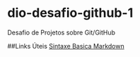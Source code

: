 # dio-desafio-github-1
Desafio de Projetos sobre Git/GitHub

##Links Úteis
[Sintaxe Basica Markdown](https://www.markdownguide.org/basic-syntax/)
